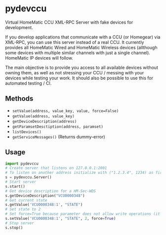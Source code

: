# pydevccu
Virtual HomeMatic CCU XML-RPC Server with fake devices for development.

If you develop applications that communicate with a CCU (or Homegear) via XML-RPC, you can use this server instead of a real CCU. It currently provides all HomeMatic Wired and HomeMatic Wireless devices (allthough some devices with multiple similar channels with just a single channel). HomeMatic IP devices will follow.  

The main objective is to provide you access to all available devices without owning them, as well as not stressing your CCU / messing with your devices while testing your work. It should also be possible to use this for automated testing / CI.

## Methods
- `setValue(address, value_key, value, force=False)`
- `getValue(address, value_key)`
- `getDeviceDescription(address)`
- `getParamsetDesctiption(address, paramset)`
- `listDevices()`
- `getServiceMessages()` (Returns dummy-error)

## Usage

```python
import pydevccu
# Create server that listens on 127.0.0.1:2001
# To listen on another address initialize with ("1.2.3.4", 1234) as first argument
s = pydevccu.Server()
# Start server
s.start()
# Get device description for a HM-Sec-WDS
s.getDeviceDescription("VCU0000348")
# Get current state
s.getValue('VCU0000348:1', "STATE")
# Set state to 2
# Set force=True because parameter does not allow write operations (it's a sensor updated by hardware in real life)
s.setValue('VCU0000348:1', "STATE", 2, force=True)
# Stop server
s.stop()
```
